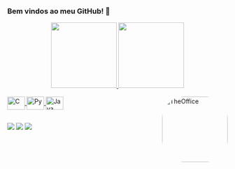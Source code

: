 ### Bem vindos ao meu GitHub! 👋

<div align="center">
  <a href="https://github.com/caiogodoyy">
  <img height="150em" src="https://github-readme-stats.vercel.app/api?username=caiogodoyy&show_icons=true&theme=tokyonight&include_all_commits=true&count_private=true"/>
  <img height="150em" src="https://github-readme-stats.vercel.app/api/top-langs/?username=caiogodoyy&layout=compact&langs_count=7&theme=tokyonight"/>
</div>
  
<div style="display: inline_block"><br>
  <img align="center" alt="C" height="30" width="40" src="https://cdn.jsdelivr.net/gh/devicons/devicon/icons/c/c-original.svg">
  <img align="center" alt="Py" height="30" width="40" src="https://cdn.jsdelivr.net/gh/devicons/devicon/icons/python/python-original.svg">
  <img align="center" alt="Java" height="30" width="40" src="https://cdn.jsdelivr.net/gh/devicons/devicon/icons/java/java-original.svg">
  <a href="https://www.google.com/search?q=the+office&oq=the+&aqs=edge.0.69i59j69i57j69i59j0i131i433i512j0i433i512j0i512l2j69i61j69i60.736j0j1&sourceid=chrome&ie=UTF-8">
  <img align="right" alt="TheOffice" height="150" style="border-radius:50px;" src="https://media.giphy.com/media/B9KKBuOIp4zqI7Cll0/giphy-downsized-large.gif">
</div>

##
  
<div> 
  <a href="https://www.instagram.com/caiogodoyy/" target="_blank"><img src="https://img.shields.io/badge/Instagram-E4405F?style=for-the-badge&logo=instagram&logoColor=white" target="_blank"></a>
  <a href="https://twitter.com/caiogodoyy_" target="_blank"><img src="https://img.shields.io/badge/Twitter-1DA1F2?style=for-the-badge&logo=twitter&logoColor=white" target="_blank"></a>
  <a href="https://www.linkedin.com/in/caiogodoyy/" target="_blank"><img src="https://img.shields.io/badge/LinkedIn-0077B5?style=for-the-badge&logo=linkedin&logoColor=white" target="_blank"></a>
</div>
